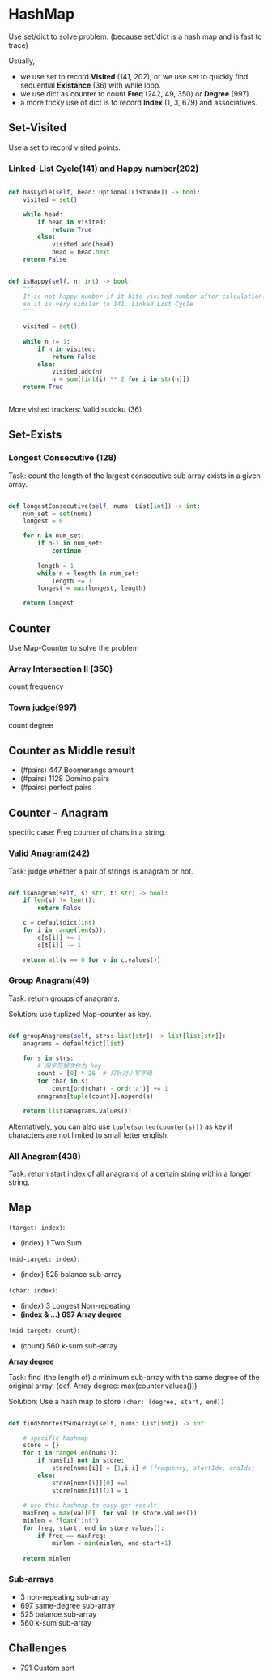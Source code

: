 # HashMap
Use set/dict to solve problem.
(because set/dict is a hash map and is fast to trace)

Usually, 
- we use set to record **Visited** (141, 202), 
or we use set to quickly find sequential **Existance** (36) with while loop.
- we use dict as counter to count **Freq** (242, 49, 350) or **Degree** (997).
- a more tricky use of dict is to record **Index** (1, 3, 679) and associatives.

## Set-Visited
Use a set to record visited points.

### Linked-List Cycle(141) and Happy number(202)

```python

def hasCycle(self, head: Optional[ListNode]) -> bool:
    visited = set()

    while head:
        if head in visited:
            return True
        else:
            visited.add(head)
            head = head.next
    return False


def isHappy(self, n: int) -> bool:
    """
    It is not happy number if it hits visited number after calculation.
    so it is very similar to 141. Linked List Cycle
    """
    
    visited = set()
    
    while n != 1:
        if n in visited: 
            return False
        else:
            visited.add(n)
            n = sum([int(i) ** 2 for i in str(n)])
    return True



```

More visited trackers: Valid sudoku (36)

## Set-Exists

### Longest Consecutive (128)

Task: count the length of the largest consecutive sub array exists in a given array.

```python

def longestConsecutive(self, nums: List[int]) -> int:
    num_set = set(nums)
    longest = 0

    for n in num_set:
        if n-1 in num_set:
            continue
        
        length = 1
        while n + length in num_set:
            length += 1
        longest = max(longest, length)

    return longest

```


## Counter
Use Map-Counter to solve the problem

### Array Intersection II (350)
count frequency


### Town judge(997)
count degree

## Counter as Middle result

- (#pairs) 447 Boomerangs amount
- (#pairs) 1128 Domino pairs
- (#pairs) perfect pairs

## Counter - Anagram
specific case: Freq counter of chars in a string.

### Valid Anagram(242)
Task: judge whether a pair of strings is anagram or not.

```python

def isAnagram(self, s: str, t: str) -> bool:
    if len(s) != len(t):
        return False

    c = defaultdict(int)
    for i in range(len(s)):
        c[s[i]] += 1
        c[t[i]] -= 1

    return all(v == 0 for v in c.values())

```

### Group Anagram(49)
Task: return groups of anagrams.

Solution: use tuplized Map-counter as key.

```python

def groupAnagrams(self, strs: list[str]) -> list[list[str]]:
    anagrams = defaultdict(list)
    
    for s in strs:
        # 用字符频次作为 key
        count = [0] * 26  # 只针对小写字母
        for char in s:
            count[ord(char) - ord('a')] += 1
        anagrams[tuple(count)].append(s)

    return list(anagrams.values())


```

Alternatively, you can also use `tuple(sorted(counter(s)))` as key if characters are not limited to small letter english.

### All Anagram(438)
Task: return start index of all anagrams of a certain string within a longer string.


## Map
`(target: index)`:
- (index) 1 Two Sum
  
`(mid-target: index)`:
- (index) 525 balance sub-array

  
`(char: index)`:
- (index) 3 Longest Non-repeating
- **(index & ...) 697 Array degree**

`(mid-target: count)`:
- (count) 560 k-sum sub-array

**Array degree**

Task: find (the length of) a minimum sub-array with the same degree of the original array.
(def. Array degree: max(counter.values()))

Solution: Use a hash map to store `(char: (degree, start, end))`

```python

def findShortestSubArray(self, nums: List[int]) -> int:

    # specific hashmap
    store = {}
    for i in range(len(nums)):
        if nums[i] not in store:
            store[nums[i]] = [1,i,i] # (frequency, startIdx, endIdx)
        else:
            store[nums[i]][0] +=1
            store[nums[i]][2] = i
    
    # use this hashmap to easy get result
    maxFreq = max(val[0]  for val in store.values())
    minlen = float("inf")
    for freq, start, end in store.values():
        if freq == maxFreq:
            minlen = min(minlen, end-start+1)
    
    return minlen

```
### Sub-arrays
- 3 non-repeating sub-array
- 697 same-degree sub-array
- 525 balance sub-array
- 560 k-sum sub-array

## Challenges
- 791 Custom sort